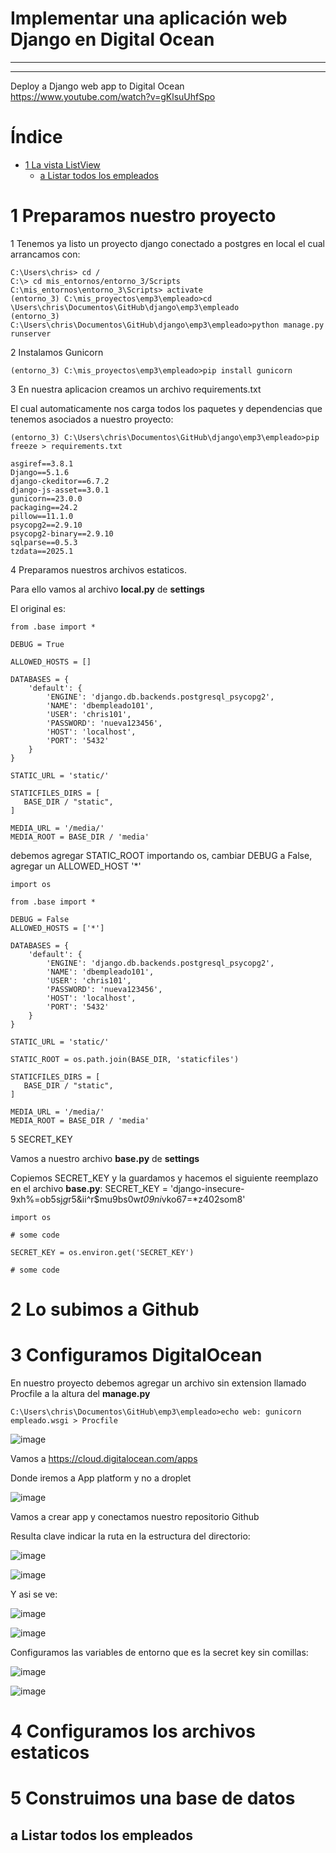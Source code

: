 # Implementar una aplicación web Django en Digital Ocean

***
***
Deploy a Django web app to Digital Ocean
https://www.youtube.com/watch?v=gKlsuUhfSpo

# Índice

* [1 La vista ListView](#1-La-vista-ListView)
  * [a Listar todos los empleados](#a-Listar-todos-los-empleados)

# 1 Preparamos nuestro proyecto

1 Tenemos ya listo un proyecto django conectado a postgres en local el cual arrancamos con:

```
C:\Users\chris> cd /
C:\> cd mis_entornos/entorno_3/Scripts
C:\mis_entornos\entorno_3\Scripts> activate
(entorno_3) C:\mis_proyectos\emp3\empleado>cd \Users\chris\Documentos\GitHub\django\emp3\empleado
(entorno_3) C:\Users\chris\Documentos\GitHub\django\emp3\empleado>python manage.py runserver
```

2 Instalamos Gunicorn

```
(entorno_3) C:\mis_proyectos\emp3\empleado>pip install gunicorn
```

3 En nuestra aplicacion creamos un archivo requirements.txt

El cual automaticamente nos carga todos los paquetes y dependencias que tenemos asociados a nuestro proyecto:

```
(entorno_3) C:\Users\chris\Documentos\GitHub\django\emp3\empleado>pip freeze > requirements.txt
```

```
asgiref==3.8.1
Django==5.1.6
django-ckeditor==6.7.2
django-js-asset==3.0.1
gunicorn==23.0.0
packaging==24.2
pillow==11.1.0
psycopg2==2.9.10
psycopg2-binary==2.9.10
sqlparse==0.5.3
tzdata==2025.1
```

4 Preparamos nuestros archivos estaticos.

Para ello vamos al archivo **local.py** de **settings**

El original es:
```
from .base import *

DEBUG = True

ALLOWED_HOSTS = []

DATABASES = {
    'default': {
        'ENGINE': 'django.db.backends.postgresql_psycopg2',
        'NAME': 'dbempleado101',
        'USER': 'chris101',
        'PASSWORD': 'nueva123456',
        'HOST': 'localhost',
        'PORT': '5432'
    }
}

STATIC_URL = 'static/'

STATICFILES_DIRS = [
   BASE_DIR / "static",
]

MEDIA_URL = '/media/'
MEDIA_ROOT = BASE_DIR / 'media'
```

debemos agregar STATIC_ROOT importando os, cambiar DEBUG a False, agregar un ALLOWED_HOST '*'

```
import os

from .base import *

DEBUG = False
ALLOWED_HOSTS = ['*']

DATABASES = {
    'default': {
        'ENGINE': 'django.db.backends.postgresql_psycopg2',
        'NAME': 'dbempleado101',
        'USER': 'chris101',
        'PASSWORD': 'nueva123456',
        'HOST': 'localhost',
        'PORT': '5432'
    }
}

STATIC_URL = 'static/'

STATIC_ROOT = os.path.join(BASE_DIR, 'staticfiles')

STATICFILES_DIRS = [
   BASE_DIR / "static",
]

MEDIA_URL = '/media/'
MEDIA_ROOT = BASE_DIR / 'media'
```

5 SECRET_KEY

Vamos a nuestro archivo **base.py** de **settings**

Copiemos SECRET_KEY y la guardamos y hacemos el siguiente reemplazo en el archivo **base.py**:
SECRET_KEY = 'django-insecure-9xh%=ob5sj*g*r5&ii^r$mu9bs0w*t09ni*vko67=*z402som8'

```
import os

# some code

SECRET_KEY = os.environ.get('SECRET_KEY')

# some code
```

# 2 Lo subimos a Github

# 3 Configuramos DigitalOcean

En nuestro proyecto debemos agregar un archivo sin extension llamado Procfile a la altura del **manage.py**

```
C:\Users\chris\Documentos\GitHub\emp3\empleado>echo web: gunicorn empleado.wsgi > Procfile
```

![image](https://github.com/user-attachments/assets/0501f68d-8b8a-479f-a311-28224b613bb2)


Vamos a https://cloud.digitalocean.com/apps

Donde iremos a App platform y no a droplet

![image](https://github.com/user-attachments/assets/9e4f2efa-c840-4261-a7c5-99401295d09d)


Vamos a crear app y conectamos nuestro repositorio Github

Resulta clave indicar la ruta en la estructura del directorio:

![image](https://github.com/user-attachments/assets/8397e822-0638-4beb-a49e-43256e209b4e)

![image](https://github.com/user-attachments/assets/89a821f3-4662-49b8-a367-cbcc49aa74b0)

Y asi se ve:

![image](https://github.com/user-attachments/assets/763bf478-1111-458c-bea8-aaa1daeece4b)

![image](https://github.com/user-attachments/assets/6078a862-d0e5-4e27-b847-2232eb3d4f55)

Configuramos las variables de entorno que es la secret key sin comillas:

![image](https://github.com/user-attachments/assets/23eb1197-1068-4dae-a57c-3e79f3221ede)

![image](https://github.com/user-attachments/assets/74351d19-6c3a-4191-ba72-c4156e1aa482)


# 4 Configuramos los archivos estaticos

# 5 Construimos una base de datos













## a Listar todos los empleados






